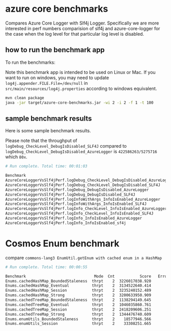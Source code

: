 # azure core benchmarks

Compares Azure Core Logger with Slf4j Logger.
Specifically we are more interested in perf numbers comparision of slf4j and azure-core-logger
 for the case when the log level for that particular log level is disabled.

## how to run the benchmark app

To run the benchmarks:

Note this benchmark app is intended to be used on Linux or Mac.
If you want to run on windows, you may need to update `log4j.appender.FILE.File=/dev/null` in 
`src/main/resources/log4j.properties` according to windows equivalent.

```bash
mvn clean package
java -jar target/azure-core-benchmarks.jar -wi 2 -i 2 -f 1 -t 100
```

## sample benchmark results

Here is some sample benchmark results. 

Please note that the throughput of 
`logDebug_CheckLevel_DebugIsDisabled_SLF4J` compared to 
`logDebug_CheckLevel_DebugIsDisabled_AzureLogger` is `422586263/5275716` which `80x`.


```bash
# Run complete. Total time: 00:01:03

Benchmark                                                                    Mode  Cnt          Score   Error  Units
AzureCoreLoggerVsSlf4jPerf.logDebug_CheckLevel_DebugIsDisabled_AzureLogger  thrpt    2    5275716.491          ops/s
AzureCoreLoggerVsSlf4jPerf.logDebug_CheckLevel_DebugIsDisabled_SLF4J        thrpt    2  422586263.085          ops/s
AzureCoreLoggerVsSlf4jPerf.logDebug_DebugIsDisabled_AzureLogger             thrpt    2    6725075.646          ops/s
AzureCoreLoggerVsSlf4jPerf.logDebug_DebugIsDisabled_SLF4J                   thrpt    2  396479458.548          ops/s
AzureCoreLoggerVsSlf4jPerf.logInfoWithArgs_InfoIsEnabled_AzureLogger        thrpt    2     139918.885          ops/s
AzureCoreLoggerVsSlf4jPerf.logInfoWithArgs_InfoIsEnabled_SLF4J              thrpt    2     158342.225          ops/s
AzureCoreLoggerVsSlf4jPerf.logInfo_CheckLevel_InfoIsEnabled_AzureLogger     thrpt    2     160737.930          ops/s
AzureCoreLoggerVsSlf4jPerf.logInfo_CheckLevel_InfoIsEnabled_SLF4J           thrpt    2     192539.772          ops/s
AzureCoreLoggerVsSlf4jPerf.logInfo_InfoIsEnabled_AzureLogger                thrpt    2     152298.308          ops/s
AzureCoreLoggerVsSlf4jPerf.logInfo_InfoIsEnabled_sf4j                       thrpt    2     238016.150          ops/s
```




# Cosmos Enum benchmark

compare `commons-lang3 EnumUtil.getEnum with cached enum in a HashMap`


``` bash
# Run complete. Total time: 00:00:55

Benchmark                              Mode  Cnt           Score   Error  Units
Enums.cachedHashMap_BoundedStaleness  thrpt    2  3226017038.920          ops/s
Enums.cachedHashMap_Eventual          thrpt    2  3134522640.414          ops/s
Enums.cachedHashMap_Session           thrpt    2  3235240152.489          ops/s
Enums.cachedHashMap_Strong            thrpt    2  3200633950.909          ops/s
Enums.cachedTreeMap_BoundedStaleness  thrpt    2  1138294149.645          ops/s
Enums.cachedTreeMap_Eventual          thrpt    2  1046035860.761          ops/s
Enums.cachedTreeMap_Session           thrpt    2  2418209606.251          ops/s
Enums.cachedTreeMap_Strong            thrpt    2  1344476740.609          ops/s
Enums.enumUtils_BoundedStaleness      thrpt    2    18577946.566          ops/s
Enums.enumUtils_Session               thrpt    2    33308251.665          ops/s
```

